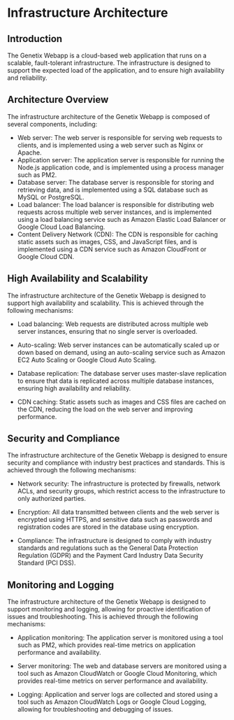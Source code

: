 
# Infrastructure Architecture

## Introduction 

The Genetix Webapp is a cloud-based web application that runs on a scalable, fault-tolerant infrastructure. The infrastructure is designed to support the expected load of the application, and to ensure high availability and reliability. 

## Architecture Overview 

The infrastructure architecture of the Genetix Webapp is composed of several components, including: 

* Web server: The web server is responsible for serving web requests to clients, and is implemented using a web server such as Nginx or Apache.
* Application server: The application server is responsible for running the Node.js application code, and is implemented using a process manager such as PM2.
* Database server: The database server is responsible for storing and retrieving data, and is implemented using a SQL database such as MySQL or PostgreSQL.
* Load balancer: The load balancer is responsible for distributing web requests across multiple web server instances, and is implemented using a load balancing service such as Amazon Elastic Load Balancer or Google Cloud Load Balancing.
* Content Delivery Network (CDN): The CDN is responsible for caching static assets such as images, CSS, and JavaScript files, and is implemented using a CDN service such as Amazon CloudFront or Google Cloud CDN. 

## High Availability and Scalability 

The infrastructure architecture of the Genetix Webapp is designed to support high availability and scalability. This is achieved through the following mechanisms: 

* Load balancing: Web requests are distributed across multiple web server instances, ensuring that no single server is overloaded. 

* Auto-scaling: Web server instances can be automatically scaled up or down based on demand, using an auto-scaling service such as Amazon EC2 Auto Scaling or Google Cloud Auto Scaling. 

* Database replication: The database server uses master-slave replication to ensure that data is replicated across multiple database instances, ensuring high availability and reliability. 

* CDN caching: Static assets such as images and CSS files are cached on the CDN, reducing the load on the web server and improving performance. 

## Security and Compliance 

The infrastructure architecture of the Genetix Webapp is designed to ensure security and compliance with industry best practices and standards. This is achieved through the following mechanisms: 

* Network security: The infrastructure is protected by firewalls, network ACLs, and security groups, which restrict access to the infrastructure to only authorized parties. 

* Encryption: All data transmitted between clients and the web server is encrypted using HTTPS, and sensitive data such as passwords and registration codes are stored in the database using encryption. 

* Compliance: The infrastructure is designed to comply with industry standards and regulations such as the General Data Protection Regulation (GDPR) and the Payment Card Industry Data Security Standard (PCI DSS). 

## Monitoring and Logging 

The infrastructure architecture of the Genetix Webapp is designed to support monitoring and logging, allowing for proactive identification of issues and troubleshooting. This is achieved through the following mechanisms: 

* Application monitoring: The application server is monitored using a tool such as PM2, which provides real-time metrics on application performance and availability. 

* Server monitoring: The web and database servers are monitored using a tool such as Amazon CloudWatch or Google Cloud Monitoring, which provides real-time metrics on server performance and availability. 

* Logging: Application and server logs are collected and stored using a tool such as Amazon CloudWatch Logs or Google Cloud Logging, allowing for troubleshooting and debugging of issues. 